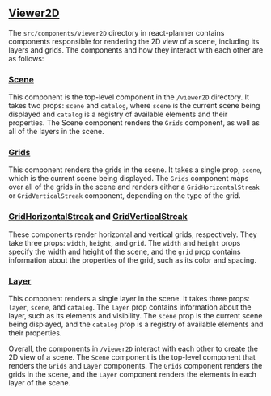 ## [Viewer2D](../src/components/viewer2d/)

The `src/components/viewer2D` directory in react-planner contains components responsible for rendering the 2D view of a scene, including its layers and grids. The components and how they interact with each other are as follows:

### [Scene](../src/components/viewer2d/scene.jsx)

This component is the top-level component in the `/viewer2D` directory. It takes two props: `scene` and `catalog`, where `scene` is the current scene being displayed and `catalog` is a registry of available elements and their properties. The Scene component renders the `Grids` component, as well as all of the layers in the scene.

### [Grids](../src/components/viewer2d/grids/grids.jsx)

This component renders the grids in the scene. It takes a single prop, `scene`, which is the current scene being displayed. The `Grids` component maps over all of the grids in the scene and renders either a `GridHorizontalStreak` or `GridVerticalStreak` component, depending on the type of the grid.

### [GridHorizontalStreak](../src/components/viewer2d/grids/grid-horizontal-streak.jsx) and [GridVerticalStreak](../src/components/viewer2d/grids/grid-vertical-streak.jsx)

These components render horizontal and vertical grids, respectively. They take three props: `width`, `height`, and `grid`. The `width` and `height` props specify the width and height of the scene, and the `grid` prop contains information about the properties of the grid, such as its color and spacing.

### [Layer](../src/components/viewer2d/layer.jsx)

This component renders a single layer in the scene. It takes three props: `layer`, `scene`, and `catalog`. The `layer` prop contains information about the layer, such as its elements and visibility. The `scene` prop is the current scene being displayed, and the `catalog` prop is a registry of available elements and their properties.

Overall, the components in `/viewer2D` interact with each other to create the 2D view of a scene. The `Scene` component is the top-level component that renders the `Grids` and `Layer` components. The `Grids` component renders the grids in the scene, and the `Layer` component renders the elements in each layer of the scene.